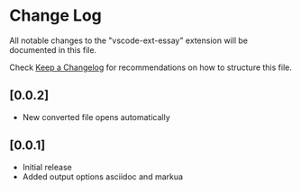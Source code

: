 # Change Log

All notable changes to the "vscode-ext-essay" extension will be documented in this file.

Check [Keep a Changelog](http://keepachangelog.com/) for recommendations on how to structure this file.

## [0.0.2]
 - New converted file opens automatically

## [0.0.1]
- Initial release
- Added output options asciidoc and markua
